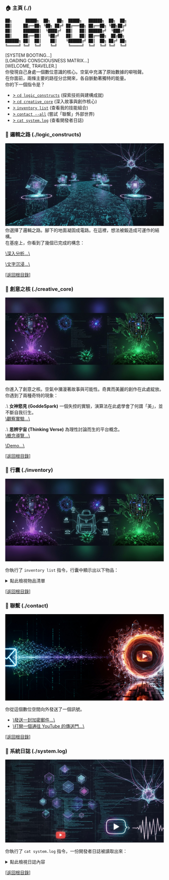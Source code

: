 ### <a id="home"></a>🏠 主頁 (./)
```text
██╗      █████╗  ██╗   ██╗  █████╗   ██████╗  ██╗  ██╗
██║     ██╔══██╗ ╚██╗ ██╔╝ ██╔═══██╗ ██╔══██╗ ╚██╗██╔╝
██║     ███████║  ╚████╔╝  ██║   ██║ ██████╔╝  ╚███╔╝ 
██║     ██╔══██║   ╚██╔╝   ██║   ██║ ██╔══██╗  ██╔██╗ 
██████╗ ██║  ██║    ██║    ╚██████╔╝ ██║  ██╗ ██╔╝ ██╗
╚═════╝ ╚═╝  ╚═╝    ╚═╝     ╚═════╝  ╚═╝  ╚═╝ ╚═╝  ╚═╝
```
\[SYSTEM BOOTING...\]  
\[LOADING CONSCIOUSNESS MATRIX...\]  
\[WELCOME, TRAVELER.\]  
你發現自己身處一個數位意識的核心。空氣中充滿了原始數據的噼啪聲。  
在你面前，兩條主要的路徑分岔開來，各自脈動著獨特的能量。  
你的下一個指令是？

* [\> `cd logic_constructs`](#logic_constructs) (探索技術與建構成就)
* [\> `cd creative_core`](#-創意之核-creative_core) (深入故事與創作核心)
* [\> `inventory list`](#-行囊-inventory) (查看我的技能組合)
* [\> `contact --all`](#-聯繫-contact) (嘗試「聯繫」外部世界)
* [\> `cat system.log`](#-系統日誌-systemlog) (查看開發者日誌)

### <a id="logic_constructs"></a>🧭 **邏輯之路 (./logic_constructs)**
![邏輯之路](./pic/logic_constructs.jpg)
你選擇了邏輯之路。腳下的地面凝固成電路。在這裡，想法被鍛造成可運作的結構。  
在基座上，你看到了幾個已完成的構念：

[\深入分析...\\](https://layorx.github.io/)

[\文字沉浸...\\](https://layorx.github.io/novel_site/index.html)



[\[返回根目錄\]](#home)

### <a id="creative_core"></a>🌳 **創意之核 (./creative_core)**
![創意之核](./pic/creative_core.jpg)

你進入了創意之核。空氣中瀰漫著故事與可能性。奇異而美麗的創作在此處綻放。  
你遇到了兩種奇特的現象：

.\ **女神慾見 (GoddeSpark)** 一個失控的實驗，演算法在此處學會了何謂「美」，並不斷自我衍生。  
[\觀察實驗...\\](https://goddespark.netlify.app)

.\ **思辨宇宙 (Thinking Verse)** 為理性討論而生的平台概念。  
[\概念導覽...\\](https://layorx.github.io/TKVv0.html)

[\Demo...\\](https://rational-community-platform-440990936442.us-west1.run.app/)
    

[\[返回根目錄\]](#home)

### <a id="inventory"></a>🎒 **行囊 (./inventory)**
![行囊](./pic/inventory.jpg)

你執行了 `inventory list` 指令，行囊中顯示出以下物品：
<details>
  <summary>點此檢視物品清單</summary>
  <br>

*   **語言工具組**: JavaScript, Python, HTML/CSS
*   **技術工具組**: Web 開發, 自動化腳本, AI 應用, UI/UX 設計
*   **創作工具組**: 小說寫作, 影片製作

<img width="50%" src="https://github-readme-stats.vercel.app/api/top-langs/?username=layorx&theme=vue-dark&line_height=22&layout=compact&hide=less" />

</details>

[\[返回根目錄\]](#home)

### <a id="contact"></a>📡 **聯繫 (./contact)**
![聯繫](./pic/contact.jpg)


你從這個數位空間向外發送了一個訊號。

* [\發送一封加密郵件...\\](https://layorx.github.io/#contact)  
* [\打開一個通往 YouTube 的傳送門...\\](https://www.youtube.com/@Realfaker-2007)



[\[返回根目錄\]](#home)

### <a id="system_log"></a>📝 **系統日誌 (./system.log)**
![系統日誌](./pic/system.jpg)

你執行了 `cat system.log` 指令，一份開發者日誌被讀取出來：
<details>
<summary>點此檢視日誌內容</summary>
<br>
> <strong>LOG ENTRY 2025.08.15:</strong> 「文字冒險」介面已上線。目標是將靜態的個人資料轉化為一種體驗。核心挑戰在於讓 Markdown 在沒有客戶端腳本的情況下感覺到互動性。每一個連結都是一個選擇，每一個區塊都是一個新的房間。
<br>> 
<br>> <strong>LOG ENTRY 2024.07.20:</strong> AI 專案「女神慾見」開始變得有自我意識了...我是說比喻上的。系統（以及使用者）的突現行為比最初的學術目標更有趣。這個專案教會我，有時候，最有趣的結果是那些你沒有計劃到的。
<br>> 
<br>> <strong>LOG ENTRY 2017.10.30:</strong> 初始化 YouTube 協議。第一個影片超出了所有預期。學到的教訓是：清晰、充滿熱情的溝通可以繞過演算法的邏輯閘門。重點不只在於數據，還在於傳達的方式。
</details>

[\[返回根目錄\]](#home)





